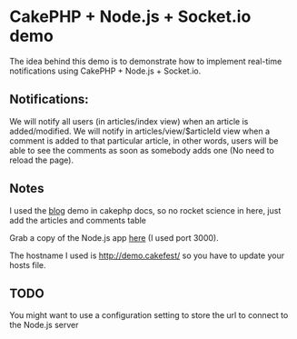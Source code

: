 # CakePHP + Node.js + Socket.io demo

The idea behind this demo is to demonstrate how to implement real-time notifications using CakePHP + Node.js + Socket.io.

## Notifications:

We will notify all users (in articles/index view) when an article is added/modified.
We will notify in articles/view/$articleId view when a comment is added to that particular article, in other words, users will be able to see the comments as soon as somebody adds one (No need to reload the page).

## Notes

I used the [blog](http://book.cakephp.org/3.0/en/tutorials-and-examples/blog/blog.html) demo in cakephp docs, so no rocket science in here, just add the articles and comments table

Grab a copy of the Node.js app [here](https://github.com/gmansilla/CakefestNodejs) (I used port 3000).

The hostname I used is http://demo.cakefest/ so you have to update your hosts file.

## TODO

You might want to use a configuration setting to store the url to connect to the Node.js server
